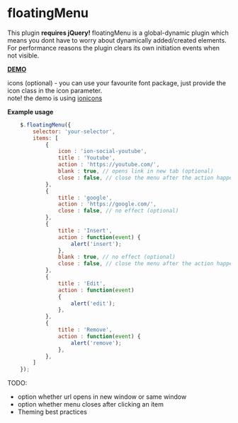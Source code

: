 # floatingMenu

This plugin **requires jQuery!**
floatingMenu is a global-dynamic plugin which means you dont have to worry about dynamically added/created elements.
For performance reasons the plugin clears its own initiation events when not visible.

[**DEMO**](https://vladthecodeimpaler.github.io/floatingMenu/)


icons (optional) - you can use your favourite font package, just provide the icon class in the icon parameter. <br />
note! the demo is using [ionicons](http://ionicons.com/)

**Example usage**

```javascript
    $.floatingMenu({
        selector: 'your-selector',
        items: [
            {
                icon : 'ion-social-youtube',
                title : 'Youtube',
                action : 'https://youtube.com/',
                blank : true, // opens link in new tab (optional)
                close : false, // close the menu after the action happene (optional)
            },
            {
                title : 'google',
                action : 'https://google.com/',
                close : false, // no effect (optional)
            },
            {
                title : 'Insert',
                action : function(event) {
                    alert('insert');
                },
                blank : true, // no effect (optional)
                close : false, // close the menu after the action happene (optional)
            },
            {
                title : 'Edit',
                action : function(event) 
                {
                    alert('edit');
                },
            },
            {
                title : 'Remove',
                action : function(event) {
                    alert('remove');
                },
            },
        ]
    });
```

TODO:

- option whether url opens in new window or same window <br />
- option whether menu closes after clicking an item <br />
- Theming best practices <br />
